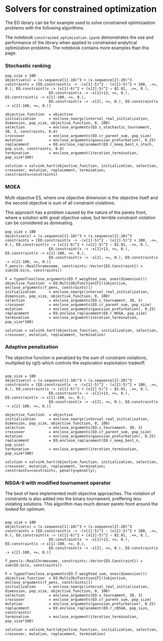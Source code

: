 # Solvers for constrained optimization

The EO library can be for example used to solve constrained optimizaation problems with the following algorithms.

The notebook `constrained_optimization.ipynb` demonstrates the use and performance of the library when applied to constrained analytical optimization problems.
The notebook contains more examples than this page.


### Stochastic ranking

```
pop_size = 100
objective(x) = (x.sequence[1]-10)^3 + (x.sequence[2]-20)^3
constraints = [EO.constraint(x -> -(x[1]-5)^2 - (x[2]-5)^2 + 100, .<=, 0.), EO.constraint(x -> (x[1]-6)^2 + (x[2]-5)^2 − 82.81, .<=, 0.),
					EO.constraint(x -> -x[1]+13, <=, 0.), EO.constraint(x -> x[1]-100, <=, 0.), 
					EO.constraint(x -> -x[2], <=, 0.), EO.constraint(x -> x[2]-100, <=, 0.)]

objective_function  = objective
initialization      = enclose_noargs(interval_real_initialization, dimension, pop_size, objective_function, 0, 100)
selection           = enclose_arguments(EO.s_stochastic_tournament, 30, 3, constraints, 0.4)
crossover           = enclose_arguments(EO.cr_parent_sum, pop_size)
mutation            = enclose_arguments(gaussian_preturbation!, 0.25)
replacement         = EO.enclose_replacement(EO.r_keep_best_n_stoch, pop_size, constraints, 0.4)
termination         = enclose_argument(iteration_termination, pop_size*100)

solution = solvink_hart(objective_function, initialization, selection, crossover, mutation, replacement, termination; constraints=constraints)
```

### MOEA

Multi objective ES, where one objective dimension is the objective itself and the second objective is sum of all constraint violations.

This approach has a problem caused by the nature of the pareto front, where a solution with great objective value, but terrible constraint violation can be considered as dominating.

```
pop_size = 100
objective(x) = (x.sequence[1]-10)^3 + (x.sequence[2]-20)^3
constraints = [EO.constraint(x -> -(x[1]-5)^2 - (x[2]-5)^2 + 100, .<=, 0.), EO.constraint(x -> (x[1]-6)^2 + (x[2]-5)^2 − 82.81, .<=, 0.),
					EO.constraint(x -> -x[1]+13, <=, 0.), EO.constraint(x -> x[1]-100, <=, 0.), 
					EO.constraint(x -> -x[2], <=, 0.), EO.constraint(x -> x[2]-100, <=, 0.)]
f_pens(x::RealChromosome, constraints::Vector{EO.Constraint}) = sum(EO.Gs(x, constraints))

F = typeof(enclose_arguments(EO.f_weighted_sum, ones(dimension)))
objective_function  = EO.MultiObjFunction{F}([objective, enclose_arguments(f_pens, constraints)])
initialization      = enclose_noargs(interval_real_initialization, dimension, pop_size, objective_function, 0, 100)
selection           = enclose_arguments(EO.s_tournament, 30, 5)
crossover           = enclose_arguments(EO.cr_parent_sum, pop_size)
mutation            = enclose_arguments(gaussian_preturbation!, 0.25)
replacement         = EO.enclose_replacement(EO.r_NSGA, pop_size)
termination         = enclose_argument(iteration_termination, pop_size*100)

solution = solvink_hart(objective_function, initialization, selection, crossover, mutation, replacement, termination)
```

### Adaptive penalization

The objective function is penalized by the sum of constraint violations, multiplied by rg(t) which controls the exploration exploitation tradeoff.

```

pop_size = 100
objective(x) = (x.sequence[1]-10)^3 + (x.sequence[2]-20)^3
constraints = [EO.constraint(x -> -(x[1]-5)^2 - (x[2]-5)^2 + 100, .<=, 0.), EO.constraint(x -> (x[1]-6)^2 + (x[2]-5)^2 − 82.81, .<=, 0.),
					EO.constraint(x -> -x[1]+13, <=, 0.), EO.constraint(x -> x[1]-100, <=, 0.), 
					EO.constraint(x -> -x[2], <=, 0.), EO.constraint(x -> x[2]-100, <=, 0.)]

objective_function  = objective
initialization      = enclose_noargs(interval_real_initialization, dimension, pop_size, objective_function, 0, 100)
selection           = enclose_arguments(EO.s_tournament, 30, 3)
crossover           = enclose_arguments(EO.cr_parent_sum, pop_size)
mutation            = enclose_arguments(gaussian_preturbation!, 0.25)
replacement         = EO.enclose_replacement(EO.r_keep_best_n, pop_size)
termination         = enclose_argument(iteration_termination, pop_size*100)

solution = solvink_hart(objective_function, initialization, selection, crossover, mutation, replacement, termination; constraints=constraints, penalty=penatly);
```

### NSGA-II with modified tournament operator

The best of here implemented multi objective approaches. The violation of constraints is also added into the binary tournament, preffering less violating solutions. This algorithm mas much denser pareto front around the looked for optimum.

```

pop_size = 100
objective(x) = (x.sequence[1]-10)^3 + (x.sequence[2]-20)^3
constraints = [EO.constraint(x -> -(x[1]-5)^2 - (x[2]-5)^2 + 100, .<=, 0.), EO.constraint(x -> (x[1]-6)^2 + (x[2]-5)^2 − 82.81, .<=, 0.),
					EO.constraint(x -> -x[1]+13, <=, 0.), EO.constraint(x -> x[1]-100, <=, 0.), 
					EO.constraint(x -> -x[2], <=, 0.), EO.constraint(x -> x[2]-100, <=, 0.)]

f_pens(x::RealChromosome, constraints::Vector{EO.Constraint}) = sum(EO.Gs(x, constraints))

F = typeof(enclose_arguments(EO.f_weighted_sum, ones(dimension)))
objective_function  = EO.MultiObjFunction{F}([objective, enclose_arguments(f_pens, constraints)])
initialization      = enclose_noargs(interval_real_initialization, dimension, pop_size, objective_function, 0, 100)
selection           = enclose_arguments(EO.s_tournament, 30, 3)
crossover           = enclose_arguments(EO.cr_parent_sum, pop_size)
mutation            = enclose_arguments(gaussian_preturbation!, 0.25)
replacement         = EO.enclose_replacement(EO.r_cNSGA, pop_size, constraints)
termination         = enclose_argument(iteration_termination, pop_size*100)

solution = solvink_hart(objective_function, initialization, selection, crossover, mutation, replacement, termination)

```
